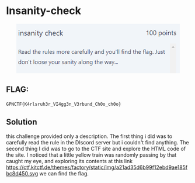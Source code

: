 # Insanity-check
<p align="center">
  <img src="Attachments/Description.png" />
</p>

## FLAG:
`GPNCTF{K4rlsruh3r_VI4gg3n_V3rbund_Ch0o_ch0o}`

## Solution

this challenge provided only a description. The first thing i did was to carefully read the rule in the DIscord server but i couldn't find anything. The second thing I did was to go to the CTF site and explore the HTML code of the site. I noticed that a little yellow train was randomly passing by that caught my eye, and exploring its contents at this link  https://ctf.kitctf.de/themes/factory/static/img/a21ad35d6b99f12ebd9ae185fbc8d450.svg we can find the flag.